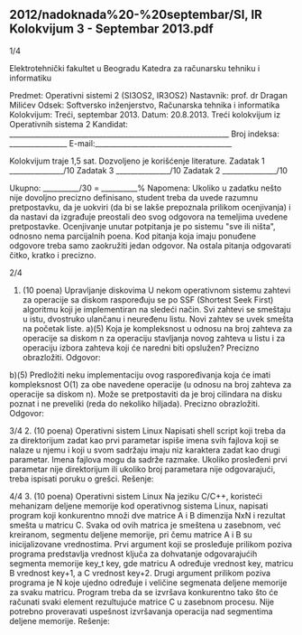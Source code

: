 2012/nadoknada%20-%20septembar/SI, IR Kolokvijum 3 - Septembar 2013.pdf
--------------------------------------------------------------------------------


1/4 
 
Elektrotehnički fakultet u Beogradu 
Katedra za računarsku tehniku i informatiku 
 
Predmet: Operativni sistemi 2 (SI3OS2, IR3OS2) 
Nastavnik: prof. dr Dragan Milićev 
Odsek: Softversko inženjerstvo, Računarska tehnika i informatika 
Kolokvijum: Treći, septembar 2013. 
Datum: 20.8.2013. 
Treći kolokvijum iz Operativnih sistema 2 
Kandidat: _____________________________________________________________ 
Broj indeksa: ________________  E-mail:______________________________________ 
 
Kolokvijum traje 1,5 sat. Dozvoljeno je korišćenje literature. 
Zadatak 1 _______________/10   Zadatak 3 _______________/10 
Zadatak 2 _______________/10    
 
Ukupno: __________/30 = __________% 
Napomena: Ukoliko u zadatku nešto nije dovoljno precizno definisano, student treba da 
uvede razumnu pretpostavku, da je uokviri (da bi se lakše prepoznala prilikom ocenjivanja) i 
da  nastavi  da  izgrađuje  preostali  deo  svog  odgovora  na  temeljima  uvedene  pretpostavke. 
Ocenjivanje unutar potpitanja je po sistemu "sve ili ništa", odnosno nema parcijalnih poena. 
Kod pitanja koja imaju ponuđene odgovore treba samo zaokružiti jedan  odgovor.  Na  ostala 
pitanja odgovarati čitko, kratko i precizno. 
 

2/4 
1. (10 poena) Upravljanje diskovima 
U nekom operativnom sistemu zahtevi za operacije sa diskom raspoređuju se po SSF (Shortest 
Seek  First) algoritmu koji je implementiran na sledeći način. Svi zahtevi se smeštaju u istu, 
dvostruko ulančanu i neuređenu listu. Novi zahtev se uvek smešta na početak liste. 
a)(5) Koja je kompleksnost u odnosu na broj zahteva za operacije sa diskom n za operaciju 
stavljanja novog zahteva u listu i za operaciju izbora zahteva koji će naredni biti opslužen? 
Precizno obrazložiti. 
Odgovor: 
 
 
 
 
 
 
 
 
b)(5) Predložiti neku implementaciju ovog raspoređivanja koja će imati kompleksnost O(1) 
za  obe  navedene operacije  (u  odnosu  na  broj  zahteva  za  operacije  sa  diskom n). Može se 
pretpostaviti  da  je  broj  cilindara  na  disku  poznat  i ne  preveliki (reda  do  nekoliko  hiljada). 
Precizno obrazložiti. 
Odgovor: 
 
 

3/4 
2. (10 poena) Operativni sistem Linux 
Napisati  shell  script  koji treba da za direktorijum zadat kao prvi parametar ispiše imena svih 
fajlova koji se nalaze u njemu i koji u svom sadržaju imaju niz  karaktera  zadat kao  drugi 
parametar. Imena fajlova mogu da sadrže razmake. Ukoliko prosleđeni prvi parametar  nije 
direktorijum ili ukoliko broj parametara nije odgovarajući, treba ispisati poruku o grešci. 
Rešenje: 
 

4/4 
3. (10 poena) Operativni sistem Linux 
Na  jeziku C/C++, koristeći mehanizam deljene memorije kod operativnog sistema Linux, 
napisati program koji konkurentno množi dve matrice A i B dimenzija NxN i rezultat smešta u 
matricu C. Svaka od ovih matrica je smeštena u zasebnom, već kreiranom, segmentu deljene 
memorije,  pri  čemu  matrice A i B su  inicijalizovane  vrednostima.  Prvi  argument  koji  se 
prosleđuje prilikom poziva programa predstavlja vrednost ključa za dohvatanje odgovarajućih 
segmenta  memorije key_t  key,  gde  matricu A određuje vrednost key,  matricu B vrednost 
key+1,  a C vrednost key+2.  Drugi  argument  prilikom  poziva  programa  je N koje  ujedno 
određuje  i  veličine  segmenata  deljene  memorije  za  svaku  matricu.  Program  treba  da  se 
izvršava konkurentno tako što će računati svaki element rezultujuće matrice C u  zasebnom 
procesu. Nije potrebno proveravati uspešnost izvršavanja operacija nad segmentima deljene 
memorije. 
Rešenje: 